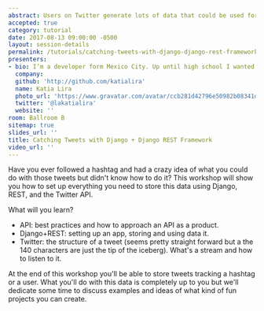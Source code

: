 ```yaml
---
abstract: Users on Twitter generate lots of data that could be used for a million different purposes. Django and DRF are amazing tools that handle large amounts of content. That’s a match made in heaven. Imagine what a developer could accomplish by combining these technologies. The sky is the limit.
accepted: true
category: tutorial
date: 2017-08-13 09:00:00 -0500
layout: session-details
permalink: /tutorials/catching-tweets-with-django-django-rest-framework/
presenters:
- bio: I’m a developer form Mexico City. Up until high school I wanted to be an architect. I liked the craft of drawing blueprints by hand, but then autoCAD and computers came along and my life plan changed completely. I didn’t know what to study around computers so I went to Industrial Engineering, when I found out that Chemistry was a BIG part of the curriculum I ran the other way. I switched to IT and it was mostly hardware but it was good enough. Then I horribly failed my first class of coding :( It was a difficult adjustment, from blueprints to code, but I went to summer school where a great teacher showed me that incredible feeling you get when your code works and you can bring ideas to life! I never looked back. I’m submitting this proposal so late because it took a lot of talking myself in and out of it. My journey hasn’t been from point A to B and I’m taking the first step towards the next dot as a speaker. We’ll see how it goes.
  company: 
  github: 'http://github.com/katialira'
  name: Katia Lira
  photo_url: 'https://www.gravatar.com/avatar/ccb281d42796e50982b08341d6d96132?s=400'
  twitter: '@lakatialira'
  website: ''
room: Ballroom B
sitemap: true
slides_url: ''
title: Catching Tweets with Django + Django REST Framework
video_url: ''
---
```


Have you ever followed a hashtag and had a crazy idea of what you could do with those tweets but didn't know how to do it? This workshop will show you how to set up everything you need to store this data using Django, REST, and the Twitter API.

What will you learn?

- API: best practices and how to approach an API as a product.
- Django+REST: setting up an app, storing and using data it.
- Twitter: the structure of a tweet (seems pretty straight forward but a the 140 characters are just the tip of the iceberg). What's a stream and how to listen to it.

At the end of this workshop you'll be able to store tweets tracking a hashtag or a user. What you'll do with this data is completely up to you but we'll dedicate some time to discuss examples and ideas of what kind of fun projects you can create.